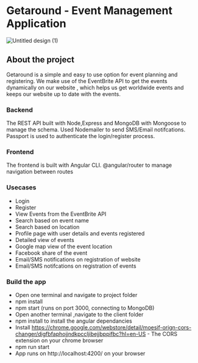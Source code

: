 # Getaround - Event Management Application

![Untitled design (1)](https://user-images.githubusercontent.com/46007043/56611789-b1b4b300-65e0-11e9-9a31-8c8ddc9e83da.png)

## About the project
Getaround is a simple and easy to use option for event planning and registering. We make use of the EventBrite API to get the events dynamically on our website , which helps us get worldwide events and keeps our website up to date with the events.

### Backend
The REST API built with Node,Express and MongoDB with Mongoose to manage the schema. Used Nodemailer to send SMS/Email notifcations. Passport is used to authenticate the login/register process.

### Frontend
The frontend is built with Angular CLI. @angular/router to manage navigation between routes

### Usecases
* Login
* Register
* View Events from the EventBrite API
* Search based on event name
* Search based on location
* Profile page with user details and events registered
* Detailed view of events
* Google map view of the event location
* Facebook share of the event
* Email/SMS notifications on registration of website
* Email/SMS notifcations on registration of events

### Build the app
* Open one terminal and navigate to project folder
* npm install
* npm start (runs on port 3000, connecting to MongoDB)
* Open another terminal ,navigate to the client folder
* npm install to install the angular dependancies
* Install https://chrome.google.com/webstore/detail/moesif-orign-cors-changer/digfbfaphojjndkpccljibejjbppifbc?hl=en-US - The CORS extension on your chrome browser
* npm run start 
* App runs on http://localhost:4200/ on your browser
